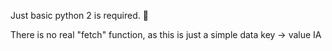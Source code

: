 Just basic python 2 is required. :snake:

There is no real "fetch" function, as this is just a simple data key -> value IA

